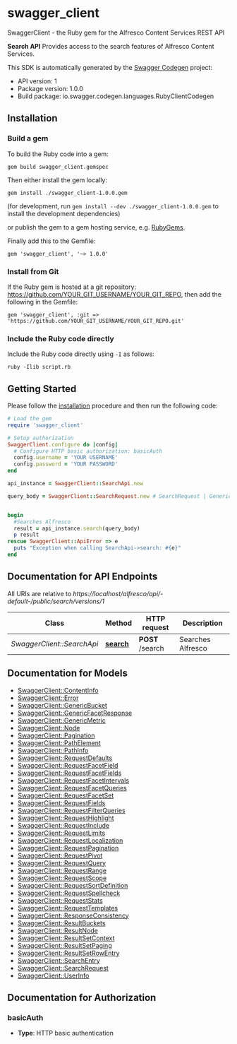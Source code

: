 # swagger_client

SwaggerClient - the Ruby gem for the Alfresco Content Services REST API

**Search API**  Provides access to the search features of Alfresco Content Services. 

This SDK is automatically generated by the [Swagger Codegen](https://github.com/swagger-api/swagger-codegen) project:

- API version: 1
- Package version: 1.0.0
- Build package: io.swagger.codegen.languages.RubyClientCodegen

## Installation

### Build a gem

To build the Ruby code into a gem:

```shell
gem build swagger_client.gemspec
```

Then either install the gem locally:

```shell
gem install ./swagger_client-1.0.0.gem
```
(for development, run `gem install --dev ./swagger_client-1.0.0.gem` to install the development dependencies)

or publish the gem to a gem hosting service, e.g. [RubyGems](https://rubygems.org/).

Finally add this to the Gemfile:

    gem 'swagger_client', '~> 1.0.0'

### Install from Git

If the Ruby gem is hosted at a git repository: https://github.com/YOUR_GIT_USERNAME/YOUR_GIT_REPO, then add the following in the Gemfile:

    gem 'swagger_client', :git => 'https://github.com/YOUR_GIT_USERNAME/YOUR_GIT_REPO.git'

### Include the Ruby code directly

Include the Ruby code directly using `-I` as follows:

```shell
ruby -Ilib script.rb
```

## Getting Started

Please follow the [installation](#installation) procedure and then run the following code:
```ruby
# Load the gem
require 'swagger_client'

# Setup authorization
SwaggerClient.configure do |config|
  # Configure HTTP basic authorization: basicAuth
  config.username = 'YOUR USERNAME'
  config.password = 'YOUR PASSWORD'
end

api_instance = SwaggerClient::SearchApi.new

query_body = SwaggerClient::SearchRequest.new # SearchRequest | Generic query API 


begin
  #Searches Alfresco
  result = api_instance.search(query_body)
  p result
rescue SwaggerClient::ApiError => e
  puts "Exception when calling SearchApi->search: #{e}"
end

```

## Documentation for API Endpoints

All URIs are relative to *https://localhost/alfresco/api/-default-/public/search/versions/1*

Class | Method | HTTP request | Description
------------ | ------------- | ------------- | -------------
*SwaggerClient::SearchApi* | [**search**](docs/SearchApi.md#search) | **POST** /search | Searches Alfresco


## Documentation for Models

 - [SwaggerClient::ContentInfo](docs/ContentInfo.md)
 - [SwaggerClient::Error](docs/Error.md)
 - [SwaggerClient::GenericBucket](docs/GenericBucket.md)
 - [SwaggerClient::GenericFacetResponse](docs/GenericFacetResponse.md)
 - [SwaggerClient::GenericMetric](docs/GenericMetric.md)
 - [SwaggerClient::Node](docs/Node.md)
 - [SwaggerClient::Pagination](docs/Pagination.md)
 - [SwaggerClient::PathElement](docs/PathElement.md)
 - [SwaggerClient::PathInfo](docs/PathInfo.md)
 - [SwaggerClient::RequestDefaults](docs/RequestDefaults.md)
 - [SwaggerClient::RequestFacetField](docs/RequestFacetField.md)
 - [SwaggerClient::RequestFacetFields](docs/RequestFacetFields.md)
 - [SwaggerClient::RequestFacetIntervals](docs/RequestFacetIntervals.md)
 - [SwaggerClient::RequestFacetQueries](docs/RequestFacetQueries.md)
 - [SwaggerClient::RequestFacetSet](docs/RequestFacetSet.md)
 - [SwaggerClient::RequestFields](docs/RequestFields.md)
 - [SwaggerClient::RequestFilterQueries](docs/RequestFilterQueries.md)
 - [SwaggerClient::RequestHighlight](docs/RequestHighlight.md)
 - [SwaggerClient::RequestInclude](docs/RequestInclude.md)
 - [SwaggerClient::RequestLimits](docs/RequestLimits.md)
 - [SwaggerClient::RequestLocalization](docs/RequestLocalization.md)
 - [SwaggerClient::RequestPagination](docs/RequestPagination.md)
 - [SwaggerClient::RequestPivot](docs/RequestPivot.md)
 - [SwaggerClient::RequestQuery](docs/RequestQuery.md)
 - [SwaggerClient::RequestRange](docs/RequestRange.md)
 - [SwaggerClient::RequestScope](docs/RequestScope.md)
 - [SwaggerClient::RequestSortDefinition](docs/RequestSortDefinition.md)
 - [SwaggerClient::RequestSpellcheck](docs/RequestSpellcheck.md)
 - [SwaggerClient::RequestStats](docs/RequestStats.md)
 - [SwaggerClient::RequestTemplates](docs/RequestTemplates.md)
 - [SwaggerClient::ResponseConsistency](docs/ResponseConsistency.md)
 - [SwaggerClient::ResultBuckets](docs/ResultBuckets.md)
 - [SwaggerClient::ResultNode](docs/ResultNode.md)
 - [SwaggerClient::ResultSetContext](docs/ResultSetContext.md)
 - [SwaggerClient::ResultSetPaging](docs/ResultSetPaging.md)
 - [SwaggerClient::ResultSetRowEntry](docs/ResultSetRowEntry.md)
 - [SwaggerClient::SearchEntry](docs/SearchEntry.md)
 - [SwaggerClient::SearchRequest](docs/SearchRequest.md)
 - [SwaggerClient::UserInfo](docs/UserInfo.md)


## Documentation for Authorization


### basicAuth

- **Type**: HTTP basic authentication

